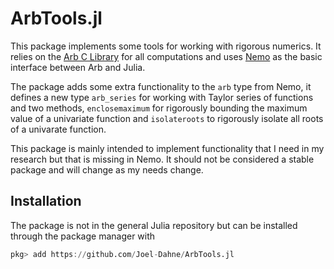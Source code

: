 # ArbTools.jl

This package implements some tools for working with rigorous numerics.
It relies on the [Arb C Library](http://arblib.org/index.html) for all
computations and uses [Nemo](https://github.com/wbhart/Nemo.jl) as the
basic interface between Arb and Julia.

The package adds some extra functionality to the `arb` type from Nemo,
it defines a new type `arb_series` for working with Taylor series of
functions and two methods, `enclosemaximum` for rigorously bounding
the maximum value of a univariate function and `isolateroots` to
rigorously isolate all roots of a univarate function.

This package is mainly intended to implement functionality that I need
in my research but that is missing in Nemo. It should not be
considered a stable package and will change as my needs change.

## Installation
The package is not in the general Julia repository but can be
installed through the package manager with
``` julia
pkg> add https://github.com/Joel-Dahne/ArbTools.jl
```
